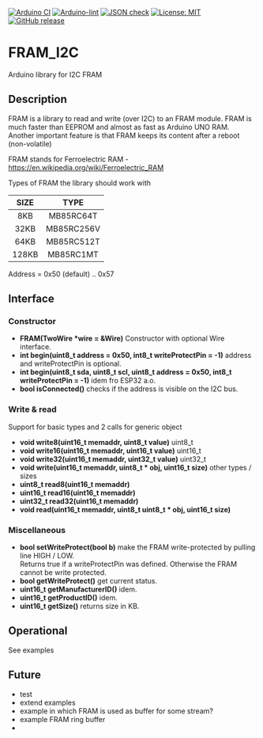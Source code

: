 
[![Arduino CI](https://github.com/RobTillaart/FRAM_I2C/workflows/Arduino%20CI/badge.svg)](https://github.com/marketplace/actions/arduino_ci)
[![Arduino-lint](https://github.com/RobTillaart/FRAM_I2C/actions/workflows/arduino-lint.yml/badge.svg)](https://github.com/RobTillaart/FRAM_I2C/actions/workflows/arduino-lint.yml)
[![JSON check](https://github.com/RobTillaart/FRAM_I2C/actions/workflows/jsoncheck.yml/badge.svg)](https://github.com/RobTillaart/FRAM_I2C/actions/workflows/jsoncheck.yml)
[![License: MIT](https://img.shields.io/badge/license-MIT-green.svg)](https://github.com/RobTillaart/FRAM_I2C/blob/master/LICENSE)
[![GitHub release](https://img.shields.io/github/release/RobTillaart/FRAM_I2C.svg?maxAge=3600)](https://github.com/RobTillaart/FRAM_I2C/releases)


# FRAM_I2C

Arduino library for I2C FRAM 


## Description

FRAM is a library to read and write (over I2C) to an FRAM module. 
FRAM is much faster than EEPROM and almost as fast as Arduino UNO RAM.
Another important feature is that FRAM keeps its content after a reboot (non-volatile)

FRAM stands for Ferroelectric RAM - https://en.wikipedia.org/wiki/Ferroelectric_RAM

Types of FRAM the library should work with

| SIZE  |  TYPE      |
|:-----:|:----------:|
| 8KB   | MB85RC64T  |
| 32KB  | MB85RC256V |
| 64KB  | MB85RC512T |
| 128KB | MB85RC1MT  |

Address = 0x50 (default) .. 0x57


## Interface

### Constructor

- **FRAM(TwoWire \*wire = &Wire)** Constructor with optional Wire interface.
- **int begin(uint8_t address = 0x50, int8_t writeProtectPin = -1)** address and writeProtectPin is optional.
- **int begin(uint8_t sda, uint8_t scl, uint8_t address = 0x50, int8_t writeProtectPin = -1)** idem fro ESP32 a.o.
- **bool isConnected()** checks if the address is visible on the I2C bus.


### Write & read

Support for basic types and 2 calls for generic object

- **void write8(uint16_t memaddr, uint8_t value)** uint8_t
- **void write16(uint16_t memaddr, uint16_t value)** uint16_t
- **void write32(uint16_t memaddr, uint32_t value)** uint32_t
- **void write(uint16_t memaddr, uint8_t \* obj, uint16_t size)** other types / sizes
- **uint8_t read8(uint16_t memaddr)**
- **uint16_t read16(uint16_t memaddr)**
- **uint32_t read32(uint16_t memaddr)**
- **void read(uint16_t memaddr, uint8_t uint8_t \* obj, uint16_t size)** 


### Miscellaneous

- **bool setWriteProtect(bool b)** make the FRAM write-protected by pulling line HIGH / LOW.  
Returns true if a writeProtectPin was defined. 
Otherwise the FRAM  cannot be write protected.
- **bool getWriteProtect()** get current status.
- **uint16_t getManufacturerID()** idem.
- **uint16_t getProductID()** idem.
- **uint16_t getSize()** returns size in KB.


## Operational
 
 See examples
 
## Future

- test 
- extend examples
- example in which FRAM is used as buffer for some stream?
- example FRAM ring buffer
- 

